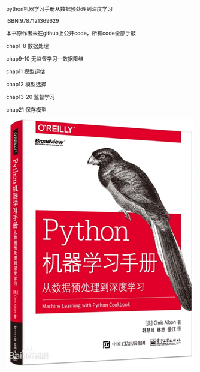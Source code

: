 python机器学习手册从数据预处理到深度学习

ISBN:9787121369629

本书原作者未在github上公开code，所有code全部手敲

chap1-8  数据处理

chap9-10  无监督学习—数据降维

chap11 模型评估

chap12 模型选择

chap13-20 监督学习

chap21 保存模型

<img src=".\img\0.png"/>

